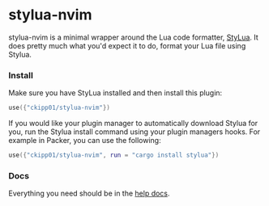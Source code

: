 # stylua-nvim

stylua-nvim is a minimal wrapper around the Lua code formatter,
[StyLua](https://github.com/JohnnyMorganz/StyLua). It does pretty much what
you'd expect it to do, format your Lua file using Stylua.

### Install
Make sure you have StyLua installed and then install this plugin:

```lua
use({"ckipp01/stylua-nvim"})
```

If you would like your plugin manager to automatically download Stylua for you, run the Stylua install command using your plugin managers hooks. For example in Packer, you can use the following:

```lua
use({"ckipp01/stylua-nvim", run = "cargo install stylua"})
```

### Docs

Everything you need should be in the [help
docs](https://github.com/ckipp01/stylua-nvim/blob/main/doc/stylua-nvim.txt).
